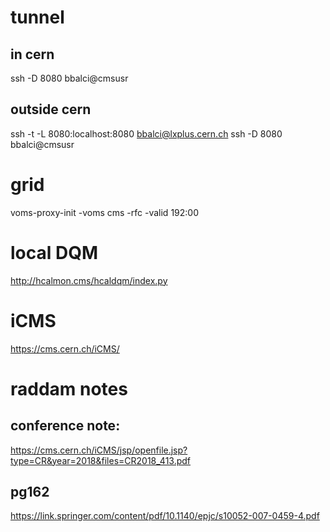 # tunnel
## in cern
ssh -D 8080 bbalci@cmsusr
## outside cern
ssh -t -L 8080:localhost:8080 bbalci@lxplus.cern.ch ssh -D 8080 bbalci@cmsusr

# grid
voms-proxy-init -voms cms -rfc  -valid 192:00

# local DQM
http://hcalmon.cms/hcaldqm/index.py

# iCMS
https://cms.cern.ch/iCMS/

# raddam notes
## conference note:
https://cms.cern.ch/iCMS/jsp/openfile.jsp?type=CR&year=2018&files=CR2018_413.pdf
## pg162
https://link.springer.com/content/pdf/10.1140/epjc/s10052-007-0459-4.pdf
